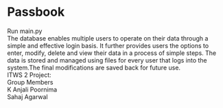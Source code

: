 # Passbook
Run main.py<br>
The database enables multiple users to operate on their data through a simple and effective login basis.
It further provides users the options to enter, modify, delete and view their data in a process of simple steps.
The data is stored and managed using files for every user that logs into the system.The final modifications are saved back for future use.
<br>
ITWS 2 Project:<br>
Group Members<br>
K Anjali Poornima<br>
Sahaj Agarwal<br>
